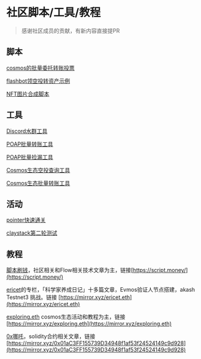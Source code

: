 # 社区脚本/工具/教程

> 感谢社区成员的贡献，有新内容直接提PR

## 脚本

[cosmos的批量委托转账投票](https://github.com/ericet/cosmos-learn)

[flashbot领空投转资产示例](https://github.com/script-money/ens-claim-flashbot-example)

[NFT图片合成脚本](https://github.com/script-money/generate-nft-images)

## 工具

[Discord水群工具](https://github.com/0xNezha/DiscordTalker_V2.0)

[POAP批量转账工具](https://po-ap.com/?)

[POAP批量捡漏工具](https://po-ap.com/claim)

[Cosmos生态空投查询工具](http://cosmosdrops.xyz)

[Cosmos生态批量转账工具](http://ericet.github.io/distribute/)

## 活动

[pointer快速通关](https://github.com/kun-g/EasyLootBox)

[claystack第二轮测试](https://github.com/ericet/claystack)

## 教程

[脚本刷钱](https://twitter.com/scriptdotmoney)，社区相关和Flow相关技术文章为主，链接[https://script.money/](https://script.money/)

[ericet](https://twitter.com/ericet369)的专栏，「科学家养成日记」十多篇文章，Evmos验证人节点搭建，akash Testnet3 挑战。链接 [https://mirror.xyz/ericet.eth](https://mirror.xyz/ericet.eth)

[exploring.eth](https://twitter.com/EthExploring) cosmos生态活动和教程为主，链接[https://mirror.xyz/exploring.eth](https://mirror.xyz/exploring.eth)

[0x哪吒](https://twitter.com/0xNalakuvara)，solidity合约相关文章，链接[https://mirror.xyz/0x01aC3FF155739D34948f1af53f24524149c9d928](https://mirror.xyz/0x01aC3FF155739D34948f1af53f24524149c9d928)
